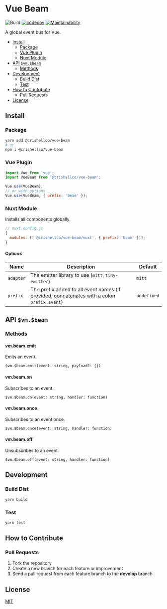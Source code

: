 # Vue Beam

![Build](https://github.com/crishellco/vue-beam/workflows/Build/badge.svg)
[![codecov](https://codecov.io/gh/crishellco/vue-beam/branch/master/graph/badge.svg?token=M7N86U5GF7)](https://codecov.io/gh/crishellco/vue-beam)
[![Maintainability](https://api.codeclimate.com/v1/badges/b3806bbadbec2ed40c08/maintainability)](https://codeclimate.com/github/crishellco/vue-beam/maintainability)

A global event bus for Vue.

- [Install](#install)
  - [Package](#package)
  - [Vue Plugin](#vue-plugin)
  - [Nuxt Module](#nuxt-module)
- [API `$vm.$beam`](#api-vmbeam)
  - [Methods](#methods)
- [Development](#development)
  - [Build Dist](#build-dist)
  - [Test](#test)
- [How to Contribute](#how-to-contribute)
  - [Pull Requests](#pull-requests)
- [License](#license)

## Install

### Package

```bash
yarn add @crishellco/vue-beam
# or
npm i @crishellco/vue-beam
```

### Vue Plugin

```javascript
import Vue from 'vue';
import VueBeam from '@crishellco/vue-beam';

Vue.use(VueBeam);
// or with options
Vue.use(VueBeam, { prefix: 'beam' });
```

### Nuxt Module

Installs all components globally.

```javascript
// nuxt.config.js
{
  modules: [['@crishellco/vue-beam/nuxt', { prefix: 'beam' }]];
}
```

#### Options

| Name      | Description                                                                                 | Default     |
|-----------|---------------------------------------------------------------------------------------------|-------------|
| `adapter` | The emitter library to use (`mitt`, `tiny-emitter`)                                         | `mitt`      |
| `prefix`  | The prefix added to all event names (if provided, concatenates with a colon `prefix:event`) | `undefined` |

## API `$vm.$beam`

### Methods

#### $vm.$beam.emit

Emits an event.

`$vm.$beam.emit(event: string, payload?: {})`

#### $vm.$beam.on

Subscribes to an event.

`$vm.$beam.on(event: string, handler: function)`

#### $vm.$beam.once

Subscribes to an event once.

`$vm.$beam.once(event: string, handler: function)`

#### $vm.$beam.off

Unsubscribes to an event.

`$vm.$beam.off(event: string, handler: function)`

## Development

### Build Dist

```bash
yarn build
```

### Test

```bash
yarn test
```

## How to Contribute

### Pull Requests

1. Fork the repository
2. Create a new branch for each feature or improvement
3. Send a pull request from each feature branch to the **develop** branch

## License

[MIT](http://opensource.org/licenses/MIT)
  